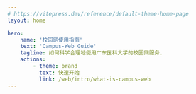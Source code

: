 ```yaml
---
# https://vitepress.dev/reference/default-theme-home-page
layout: home

hero:
    name: '校园网使用指南'
    text: 'Campus-Web Guide'
    tagline: 如何科学合理地使用广东医科大学的校园网服务.
    actions:
        - theme: brand
          text: 快速开始
          link: /web/intro/what-is-campus-web
---
```

